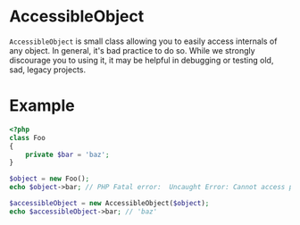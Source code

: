 # AccessibleObject

`AccessibleObject` is small class allowing you to easily access internals of any object.
In general, it's bad practice to do so.
While we strongly discourage you to using it, it may be helpful in debugging or testing old, sad, legacy projects.

# Example

```PHP
<?php
class Foo
{
    private $bar = 'baz';
}

$object = new Foo();
echo $object->bar; // PHP Fatal error:  Uncaught Error: Cannot access private property Foo::$bar

$accessibleObject = new AccessibleObject($object);
echo $accessibleObject->bar; // 'baz'
```
